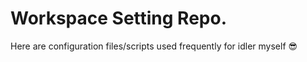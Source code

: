 # Workspace Setting Repo.
Here are configuration files/scripts used frequently for idler myself :sunglasses:
